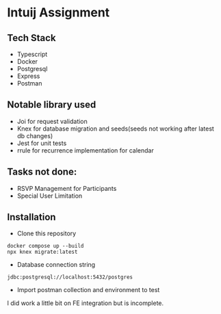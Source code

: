 # Intuij Assignment

## Tech Stack
 * Typescript
 * Docker
 * Postgresql
 * Express
 * Postman

## Notable library used
* Joi for request validation
* Knex for database migration and seeds(seeds not working after latest db changes)
* Jest for unit tests
* rrule for recurrence implementation for calendar

## Tasks not done:
* RSVP Management for Participants
* Special User Limitation

## Installation
* Clone this repository
```
docker compose up --build
npx knex migrate:latest
```

* Database connection string
```
jdbc:postgresql://localhost:5432/postgres
```

* Import postman collection and environment to test

I did work a little bit on FE integration but is incomplete.